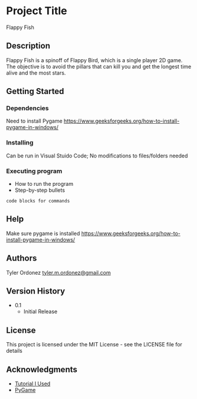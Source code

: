 # Project Title

Flappy Fish

## Description

Flappy Fish is a spinoff of Flappy Bird, which is a single player 2D game. The objective is to avoid the pillars that can kill you and get the longest time alive and the most stars.

## Getting Started

### Dependencies

Need to install Pygame https://www.geeksforgeeks.org/how-to-install-pygame-in-windows/

### Installing

Can be run in Visual Stuido Code;
No modifications to files/folders needed

### Executing program

* How to run the program
* Step-by-step bullets
```
code blocks for commands
```

## Help

Make sure pygame is installed https://www.geeksforgeeks.org/how-to-install-pygame-in-windows/

## Authors

Tyler Ordonez
tyler.m.ordonez@gmail.com

## Version History

* 0.1
    * Initial Release

## License

This project is licensed under the MIT License - see the LICENSE file for details

## Acknowledgments

* [Tutorial I Used](https://www.youtube.com/watch?v=VUFvY349ess&t=17s)
* [PyGame](https://www.pygame.org/docs/)
